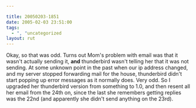 ```yaml
---

title: 20050203-1851
date: 2005-02-03 23:51:00
tags:
  - ", "uncategorized
layout: rut
---
```


Okay, so that was odd.  Turns out Mom's problem with email was that
it wasn't actually sending it, <strong>and</strong> thunderbird
wasn't telling her that it was not sending.  At some unknown point
in the past when our ip address changed, and my server stopped
forwarding mail for the house, thunderbird didn't start popping up
error messages as it normally does.  Very odd.  So I upgraded her
thunderbird version from something to 1.0, and then resent all her
email from the 24th on, since the last she remembers getting replies
was the 22nd (and apparently she didn't send anything on the 23rd).

